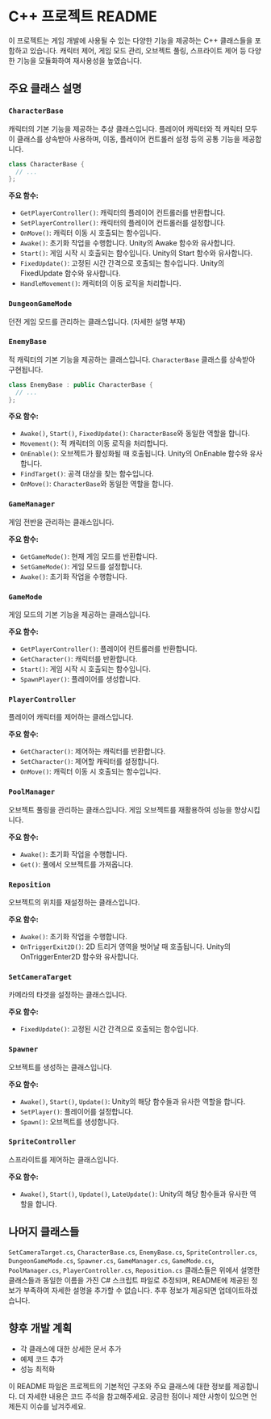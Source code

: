 # C++ 프로젝트 README

이 프로젝트는 게임 개발에 사용될 수 있는 다양한 기능을 제공하는 C++ 클래스들을 포함하고 있습니다. 캐릭터 제어, 게임 모드 관리, 오브젝트 풀링, 스프라이트 제어 등 다양한 기능을 모듈화하여 재사용성을 높였습니다.

## 주요 클래스 설명

### `CharacterBase`

캐릭터의 기본 기능을 제공하는 추상 클래스입니다. 플레이어 캐릭터와 적 캐릭터 모두 이 클래스를 상속받아 사용하며, 이동, 플레이어 컨트롤러 설정 등의 공통 기능을 제공합니다.

```cpp
class CharacterBase {
  // ...
};
```

**주요 함수:**

* `GetPlayerController()`: 캐릭터의 플레이어 컨트롤러를 반환합니다.
* `SetPlayerController()`: 캐릭터의 플레이어 컨트롤러를 설정합니다.
* `OnMove()`: 캐릭터 이동 시 호출되는 함수입니다.
* `Awake()`: 초기화 작업을 수행합니다. Unity의 Awake 함수와 유사합니다.
* `Start()`: 게임 시작 시 호출되는 함수입니다. Unity의 Start 함수와 유사합니다.
* `FixedUpdate()`: 고정된 시간 간격으로 호출되는 함수입니다. Unity의 FixedUpdate 함수와 유사합니다.
* `HandleMovement()`: 캐릭터의 이동 로직을 처리합니다.


### `DungeonGameMode`

던전 게임 모드를 관리하는 클래스입니다. (자세한 설명 부재)

### `EnemyBase`

적 캐릭터의 기본 기능을 제공하는 클래스입니다. `CharacterBase` 클래스를 상속받아 구현됩니다.

```cpp
class EnemyBase : public CharacterBase {
  // ...
};
```

**주요 함수:**

* `Awake()`, `Start()`, `FixedUpdate()`:  `CharacterBase`와 동일한 역할을 합니다.
* `Movement()`: 적 캐릭터의 이동 로직을 처리합니다.
* `OnEnable()`: 오브젝트가 활성화될 때 호출됩니다. Unity의 OnEnable 함수와 유사합니다.
* `FindTarget()`: 공격 대상을 찾는 함수입니다.
* `OnMove()`:  `CharacterBase`와 동일한 역할을 합니다.


### `GameManager`

게임 전반을 관리하는 클래스입니다.

**주요 함수:**

* `GetGameMode()`: 현재 게임 모드를 반환합니다.
* `SetGameMode()`: 게임 모드를 설정합니다.
* `Awake()`: 초기화 작업을 수행합니다.


### `GameMode`

게임 모드의 기본 기능을 제공하는 클래스입니다.

**주요 함수:**

* `GetPlayerController()`: 플레이어 컨트롤러를 반환합니다.
* `GetCharacter()`: 캐릭터를 반환합니다.
* `Start()`: 게임 시작 시 호출되는 함수입니다.
* `SpawnPlayer()`: 플레이어를 생성합니다.


### `PlayerController`

플레이어 캐릭터를 제어하는 클래스입니다.

**주요 함수:**

* `GetCharacter()`: 제어하는 캐릭터를 반환합니다.
* `SetCharacter()`: 제어할 캐릭터를 설정합니다.
* `OnMove()`: 캐릭터 이동 시 호출되는 함수입니다.


### `PoolManager`

오브젝트 풀링을 관리하는 클래스입니다. 게임 오브젝트를 재활용하여 성능을 향상시킵니다.

**주요 함수:**

* `Awake()`: 초기화 작업을 수행합니다.
* `Get()`: 풀에서 오브젝트를 가져옵니다.


### `Reposition`

오브젝트의 위치를 재설정하는 클래스입니다.

**주요 함수:**

* `Awake()`: 초기화 작업을 수행합니다.
* `OnTriggerExit2D()`: 2D 트리거 영역을 벗어날 때 호출됩니다. Unity의 OnTriggerEnter2D 함수와 유사합니다.


### `SetCameraTarget`

카메라의 타겟을 설정하는 클래스입니다.

**주요 함수:**

* `FixedUpdate()`: 고정된 시간 간격으로 호출되는 함수입니다.


### `Spawner`

오브젝트를 생성하는 클래스입니다.

**주요 함수:**

* `Awake()`, `Start()`, `Update()`: Unity의 해당 함수들과 유사한 역할을 합니다.
* `SetPlayer()`: 플레이어를 설정합니다.
* `Spawn()`: 오브젝트를 생성합니다.


### `SpriteController`

스프라이트를 제어하는 클래스입니다.

**주요 함수:**

* `Awake()`, `Start()`, `Update()`, `LateUpdate()`: Unity의 해당 함수들과 유사한 역할을 합니다.


## 나머지 클래스들

`SetCameraTarget.cs`, `CharacterBase.cs`, `EnemyBase.cs`, `SpriteController.cs`, `DungeonGameMode.cs`, `Spawner.cs`, `GameManager.cs`, `GameMode.cs`, `PoolManager.cs`, `PlayerController.cs`, `Reposition.cs` 클래스들은 위에서 설명한 클래스들과 동일한 이름을 가진 C# 스크립트 파일로 추정되며,  README에 제공된 정보가 부족하여 자세한 설명을 추가할 수 없습니다.  추후 정보가 제공되면 업데이트하겠습니다.


## 향후 개발 계획

* 각 클래스에 대한 상세한 문서 추가
* 예제 코드 추가
* 성능 최적화


이 README 파일은 프로젝트의 기본적인 구조와 주요 클래스에 대한 정보를 제공합니다.  더 자세한 내용은 코드 주석을 참고해주세요.  궁금한 점이나 제안 사항이 있으면 언제든지 이슈를 남겨주세요.
